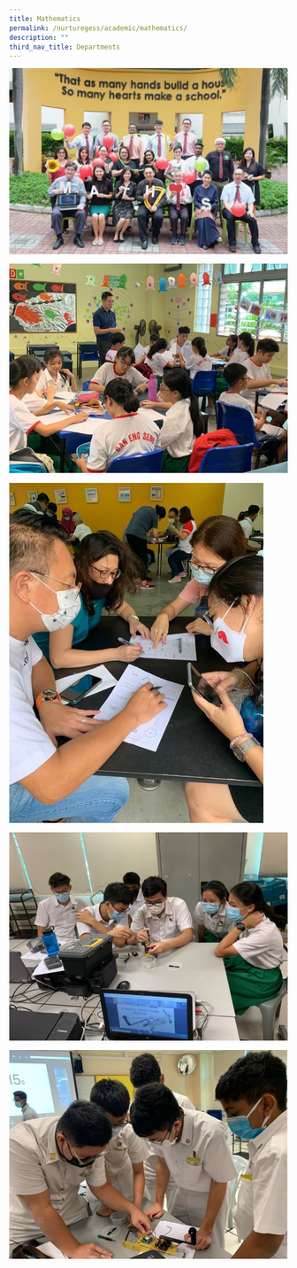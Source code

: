 ```yaml
---
title: Mathematics
permalink: /nurturegess/academic/mathematics/
description: ""
third_nav_title: Departments
---
```

![](/images/Math-11-scaled.jpeg)

![](/images/Peer-Tutoring-768x576.jpeg)

![](/images/Peers-Learning.jpeg)

![](/images/Competition-768x573.jpeg)

![](/images/Competition2-768x575.jpeg)